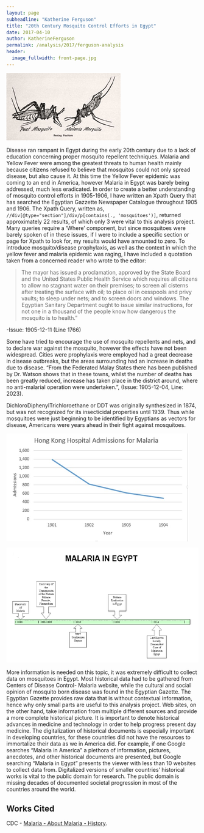 ```yaml
---
layout: page
subheadline: "Katherine Ferguson"
title: "20th Century Mosquito Control Efforts in Egypt"
date: 2017-04-10
author: KatherineFerguson
permalink: /analysis/2017/ferguson-analysis
header:
  image_fullwidth: front-page.jpg
---
```

![malaria](ferguson-malaria.jpg "[North Carolina Sanitary Engineering Division. 1955. Mosquitoes, and their control](http://digital.ncdcr.gov/cdm/ref/collection/p249901coll22/id/70479).")

Disease ran rampant in Egypt during the early 20th century due to a lack of education concerning proper mosquito repellent techniques. Malaria and Yellow Fever were among the greatest threats to human health mainly because citizens refused to believe that mosquitos could not only spread disease, but also cause it. At this time the Yellow Fever epidemic was coming to an end in America, however Malaria in Egypt was barely being addressed, much less eradicated. In order to create a better understanding of mosquito control efforts in 1905-1906, I have written an Xpath Query that has searched the Egyptian Gazzette Newspaper Catalogue throughout 1905 and 1906. The Xpath Query, written as, `//div[@type="section"]/div/p[contains(., 'mosquitoes')]`, returned approximately 22 results, of which only 3 were vital to this analysis project. Many queries require a ‘Where’ component, but since mosquitoes were barely spoken of in these issues, if I were to include a specific section or page for Xpath to look for, my results would have amounted to zero. To introduce mosquito/disease prophylaxis, as well as the context in which the yellow fever and malaria epidemic was raging, I have included a quotation taken from a concerned reader who wrote to the editor:

>The mayor has issued a proclamation, approved by the State Board and the United States Public Health Service which requires all citizens to allow no stagnant water on their premises; to screen all cisterns after treating the surface with oil; to place oil in cesspools and privy vaults; to sleep under nets; and to screen doors and windows. The Egyptian Sanitary Department ought to issue similar instructions, for not one in a thousand of the people know how dangerous the mosquito is to health.”

-Issue: 1905-12-11 (Line 1766)

Some have tried to encourage the use of mosquito repellents and nets, and to declare war against the mosquito, however the effects have not been widespread. Cities were prophylaxis were employed had a great decrease in disease outbreaks, but the areas surrounding had an increase in deaths due to disease. “From the Federated Malay States there has been published by Dr. Watson shows that in these towns, whilst the number of deaths has been greatly reduced, increase has taken place in the district around, where no anti-malarial operation were undertaken.”, (Issue: 1905-12-04, Line: 2023).

DichloroDiphenylTrichloroethane or DDT was originally synthesized in 1874, but was not recognized for its insecticidal properties until 1939. Thus while mosquitoes were just beginning to be identified by Egyptians as vectors for disease, Americans were years ahead in their fight against mosquitoes.

![analysis graph](ferguson-graph.jpg)

![malaria timeline](malaria-timeline.png)

More information is needed on this topic, it was extremely difficult to collect data on mosquitoes in Egypt. Most historical data had to be gathered from Centers of Disease Control- Malaria website, while the cultural and social opinion of mosquito born disease was found in the Egyptian Gazette. The Egyptian Gazette provides raw data that is without contextual information, hence why only small parts are useful to this analysis project. Web sites, on the other hand, take information from multiple different sources and provide a more complete historical picture. It is important to denote historical advances in medicine and technology in order to help progress present day medicine. The digitalization of historical documents is especially important in developing countries, for these countries did not have the resources to immortalize their data as we in America did. For example, if one Google searches “Malaria in America” a plethora of information, pictures, anecdotes, and other historical documents are presented, but Google searching “Malaria in Egypt” presents the viewer with less than 10 websites to collect data from. Digitalized versions of smaller countries’ historical works is vital to the public domain for research. The public domain is missing decades of documented societal progression in most of the countries around the world.

## Works Cited
CDC - [Malaria - About Malaria - History](https://www.cdc.gov/malaria/about/history).
